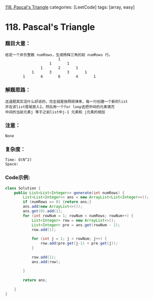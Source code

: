 [118. Pascal's Triangle](https://leetcode.com/problems/pascals-triangle/)
categories: [LeetCode]
tags: [array, easy] 
# 118. Pascal's Triangle

### 题目大意：
    给定一个非负整数 numRows，生成杨辉三角的前 numRows 行。
                            1
                        1       1
                    1       2       1
                1       3       3       1
            1       4       6       4       1
### 解题思路：
    这道题其实没什么好说的，完全就是按照规律来，每一行创建一个新的list
    并在该list首尾放入1，然后用一个for loop去把中间的元素填充
    中间的当前元素j 等于之前list中j-1 元素和 j元素的相加
### 注意：
    None
### 复杂度：
    Time: O(N^2)
    Space: 
### Code示例:
```Java
class Solution {
    public List<List<Integer>> generate(int numRows) {
        List<List<Integer>> ans = new ArrayList<List<Integer>>();
        if (numRows == 0) {return ans;}
        ans.add(new ArrayList<>());
        ans.get(0).add(1);
        for (int rowNum = 1; rowNum < numRows; rowNum++) {
            List<Integer> row = new ArrayList<>();
            List<Integer> pre = ans.get(rowNum - 1);
            row.add(1);
            
            for (int j = 1; j < rowNum; j++) {
                row.add(pre.get(j-1) + pre.get(j));
            }
            
            row.add(1);
            ans.add(row);
            
        }
        
        return ans;
        
    }
}
```
